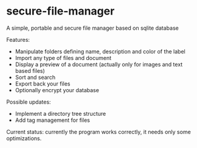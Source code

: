 # secure-file-manager

A simple, portable and secure file manager based on sqlite database

Features:
  - Manipulate folders defining name, description and color of the label
  - Import any type of files and document
  - Display a preview of a document (actually only for images and text based files)
  - Sort and search
  - Export back your files
  - Optionally encrypt your database
  
Possible updates:
  - Implement a directory tree structure
  - Add tag management for files

Current status:
currently the program works correctly, it needs only some optimizations.
